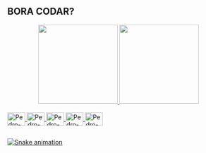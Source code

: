 ## BORA CODAR?
<div align="center">
  <a href="https://github.com/P728">
  <img height="180em" src="https://github-readme-stats.vercel.app/api?username=P728&show_icons=true&theme=dark&include_all_commits=true&count_private=true"/>
  <img height="180em" src="https://github-readme-stats.vercel.app/api/top-langs/?username=P728&layout=compact&langs_count=7&theme=dark"/>
</div>
  
<div style="display: inline_block"><br>
  <img align="center" alt="Pedro-C++" height="30" width="40" src="https://cdn.jsdelivr.net/gh/devicons/devicon/icons/cplusplus/cplusplus-plain.svg">
  <img align="center" alt="Pedro-Java" height="30" width="40" src="https://cdn.jsdelivr.net/gh/devicons/devicon/icons/java/java-plain">
  <img align="center" alt="Pedro-Js" height="30" width="40" src="https://cdn.jsdelivr.net/gh/devicons/devicon/icons/javascript/javascript-plain.svg">
  <img align="center" alt="Pedro-HTML" height="30" width="40" src="https://cdn.jsdelivr.net/gh/devicons/devicon/icons/html5/html5-plain.svg">
  <img align="center" alt="Pedro-CSS" height="30" width="40" src="https://cdn.jsdelivr.net/gh/devicons/devicon/icons/css3/css3-plain.svg">
</div>
  
  ##
 
<div> 
  
  ![Snake animation](https://github.com/P728/P728/blob/output/github-contribution-grid-snake.svg)
  
</div>
